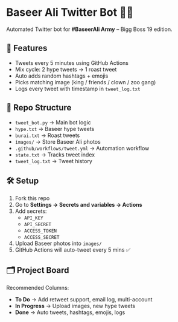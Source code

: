 # Baseer Ali Twitter Bot 👑🔥

Automated Twitter bot for **#BaseerAli Army** – Bigg Boss 19 edition.

## 🚀 Features
- Tweets every 5 minutes using GitHub Actions
- Mix cycle: 2 hype tweets → 1 roast tweet
- Auto adds random hashtags + emojis
- Picks matching image (king / friends / clown / zoo gang)
- Logs every tweet with timestamp in `tweet_log.txt`

## 📂 Repo Structure
- `tweet_bot.py` → Main bot logic
- `hype.txt` → Baseer hype tweets
- `burai.txt` → Roast tweets
- `images/` → Store Baseer Ali photos
- `.github/workflows/tweet.yml` → Automation workflow
- `state.txt` → Tracks tweet index
- `tweet_log.txt` → Tweet history

## 🛠 Setup
1. Fork this repo
2. Go to **Settings → Secrets and variables → Actions**
3. Add secrets:
   - `API_KEY`
   - `API_SECRET`
   - `ACCESS_TOKEN`
   - `ACCESS_SECRET`
4. Upload Baseer photos into `images/`
5. GitHub Actions will auto-tweet every 5 mins ✅

## 🗂 Project Board
Recommended Columns:
- **To Do** → Add retweet support, email log, multi-account
- **In Progress** → Upload images, new hype tweets
- **Done** → Auto tweets, hashtags, emojis, logs
